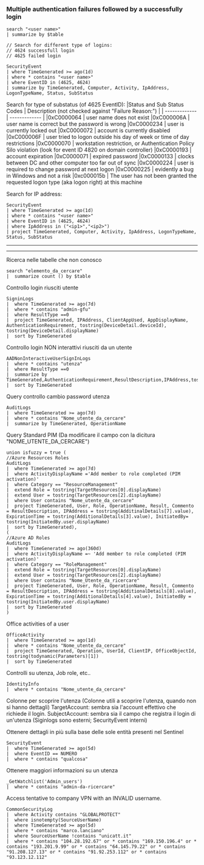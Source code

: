 ### Multiple authentication failures followed by a successfully login

```kql
search "<user name>"
| summarize by $table

// Search for different type of logins:
// 4624 successfull login
// 4625 failed login

SecurityEvent
| where TimeGenerated >= ago(1d)
| where * contains "<user name>"
| where EventID in (4625, 4624)
| summarize by TimeGenerated, Computer, Activity, IpAddress, LogonTypeName, Status, SubStatus
```

Search for type of substatus (of 4625 EventID):
|Status and Sub Status Codes |	Description (not checked against "Failure Reason:") |
| ------------- | ------------- |
|0xC0000064 |	user name does not exist
|0xC000006A	| user name is correct but the password is wrong
|0xC0000234	| user is currently locked out
|0xC0000072	| account is currently disabled
|0xC000006F	| user tried to logon outside his day of week or time of day restrictions
|0xC0000070	| workstation restriction, or Authentication Policy Silo violation (look for event ID 4820 on domain controller)
|0xC0000193	| account expiration
|0xC0000071	| expired password
|0xC0000133	| clocks between DC and other computer too far out of sync
|0xC0000224	| user is required to change password at next logon
|0xC0000225	| evidently a bug in Windows and not a risk
|0xc000015b	| The user has not been granted the requested logon type (aka logon right) at this machine

Search for IP address:

```kql
SecurityEvent
| where TimeGenerated >= ago(1d)
| where * contains "<user name>"
| where EventID in (4625, 4624)
| where IpAddress in ("<ip1>","<ip2>")
| project TimeGenerated, Computer, Activity, IpAddress, LogonTypeName, Status, SubStatus
```

***
***

Ricerca nelle tabelle che non conosco
```kql
search "elemento_da_cercare"
|  summarize count () by $table
```

Controllo login riusciti utente
```kql
SigninLogs
|  where TimeGenerated >= ago(7d)
|  where * contains "admin-gfu"
|  where ResultType ==0
|  project TimeGenerated, IPAddress, ClientAppUsed, AppDisplayName, AuthenticationRequirement, tostring(DeviceDetail.deviceId), tostring(DeviceDetail.displayName)
|  sort by TimeGenerated
```

Controllo login NON interattivi riusciti da un utente
```kql
AADNonInteractiveUserSignInLogs
|  where * contains "utenza"
|  where ResultType ==0
|  summarize by TimeGenerated,AuthenticationRequirement,ResultDescription,IPAddress,tostring(DeviceDetail)
|  sort by TimeGenerated
```
 
Query controllo cambio password utenza
```kql
AuditLogs
|  where TimeGenerated >= ago(7d)
|  where * contains "Nome_utente_da_cercare"
|  summarize by TimeGenerated, OperationName
```

Query Standard PIM
(Da modificare il campo con la dicitura "NOME_UTENTE_DA_CERCARE") 
```kql
union isfuzzy = true (
//Azure Resources Roles
AuditLogs
|  where TimeGenerated >= ago(7d)
|  where ActivityDisplayName ='Add member to role completed (PIM activation)'
|  where Category == "ResourceManagement"
|  extend Role = tostring(TargetResources[0].displayName)
|  extend User = tostring(TargetResources[2].displayName)
|  where User contains "Nome_utente_da_cercare"
|  project TimeGenerated, User, Role, OperationName, Result, Commento = ResultDescription, IPAddress = tostring(AdditinalDetails[7].value), ExpirationTime = tostring(AdditionalDetails[3].value), InitiatedBy= tostring(InitiatedBy.user.displayName)
|  sort by TimeGenerated), 
(
//Azure AD Roles
AuditLogs
|  where TimeGenerated >= ago(360d)
|  where ActivityDisplayName =~ 'Add member to role completed (PIM activation)'
|  where Category == "RoleManagement"
|  extend Role = tostring(TargetResources[0].displayName)
|  extend User = tostring(TargetResources[2].displayName)
|  where User contains "Nome_Utente_da_ricercare"
|  project TimeGenerated, User, Role, OperationName, Result, Commento = ResultDescription, IPAddress = tostring(AdditionalDetails[8].value), ExpirationTime = tostring(AdditionalDetails[4].value), InitiatedBy = tostring(InitiatedBy.user.displayName)
|  sort by TimeGenerated
)
```
	 
Office activities of a user
```kql
OfficeActivity
|  where TimeGenerated >= ago(1d)
|  where * contains "Nome_utente_da_cercare"
|  project TimeGenerated, Operation, UserId, ClientIP, OfficeObjectId, tostring(todynamic(Parameters)[1])
|  sort by TimeGenerated
```

Controlli su utenza, Job role, etc..
```kql
IdentityInfo
|  where * contains "Nome_utente_da_cercare"
```

Colonne per scoprire l'utenza
(Colonne utili a scoprire l'utenza, quando non si hanno dettagli)
	TargetAccount: sembra sia l'account effettivo che richiede il login.
	SubjectAccount: sembra sia il campo che registra il login di un'utenza
	(Siginlogs sono esterni; SecurityEvent interni)
	

Ottenere dettagli in più sulla base delle sole entità presenti nel Sentinel
```kql
SecurityEvent
|  where TimeGenerated >= ago(5d)
|  where EventID == NUMERO
|  where * contains "qualcosa"
```

Ottenere maggiori informazioni su un utenza
```kql
_GetWatchlist('Admin_users')
|  where * contains "admin-da-ricercare"
```

Access tentative to company VPN with an INVALID username.
```kql
CommonSecurityLog 
|  where Activity contains "GLOBALPROTECT" 
|  where isnotempty(SourceUserName) 
|  where TimeGenerated >= ago(5d)
|  where * contains "marco.lanciano"
|  where SourceUserName !contains "unicatt.it" 
|  where * contains "104.28.192.67" or * contains "169.150.196.4" or * contains "193.201.9.99" or * contains "64.145.79.22" or * contains "91.208.127.13" or * contains "91.92.253.112" or * contains "93.123.12.112"
```





